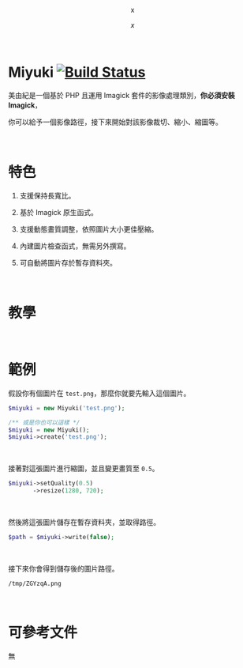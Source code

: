 <p align="center">
  x
</p>
<p align="center">
  <i>x</i>
</p>

&nbsp;

# Miyuki [![Build Status](https://api.travis-ci.org/TeaMeow/Miyuki.svg?branch=master)](https://travis-ci.org/TeaMeow/Miyuki)

美由紀是一個基於 PHP 且運用 Imagick 套件的影像處理類別，**你必須安裝 Imagick**，

你可以給予一個影像路徑，接下來開始對該影像裁切、縮小、縮圖等。

&nbsp;

# 特色

1. 支援保持長寬比。

2. 基於 Imagick 原生函式。

3. 支援動態畫質調整，依照圖片大小更佳壓縮。

4. 內建圖片檢查函式，無需另外撰寫。

5. 可自動將圖片存於暫存資料夾。

&nbsp;

# 教學

&nbsp;

# 範例

假設你有個圖片在 `test.png`，那麼你就要先輸入這個圖片。

```php
$miyuki = new Miyuki('test.png');

/** 或是你也可以這樣 */
$miyuki = new Miyuki();
$miyuki->create('test.png');
```

&nbsp;

接著對這張圖片進行縮圖，並且變更畫質至 `0.5`。

```php
$miyuki->setQuality(0.5)
       ->resize(1280, 720);
```

&nbsp;

然後將這張圖片儲存在暫存資料夾，並取得路徑。

```php
$path = $miyuki->write(false);
```

&nbsp;

接下來你會得到儲存後的圖片路徑。

```
/tmp/ZGYzqA.png
```

&nbsp;

# 可參考文件

無